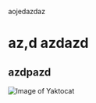 aojedazdaz
# az,d azdazd
## azdpazd
![Image of Yaktocat](https://octodex.github.com/images/yaktocat.png)
